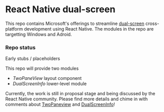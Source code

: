 # React Native dual-screen
This repo contains Microsoft's offerings to streamline [dual-screen](https://docs.microsoft.com/en-us/dual-screen/) cross-platform development using React Native. The modules in the repo are targetting Windows and Adroid.

### Repo status
Early stubs / placeholders

This repo will provide two modules
* _TwoPaneView_ layout component
* _DualScreenInfo_ lower-level module

Currently, the work is still in proposal stage and being discussed by the React Native community. Please find more details and chime in with comments about [TwoPaneview](https://github.com/react-native-community/discussions-and-proposals/issues/197) and [DualScreenInfo](https://github.com/react-native-community/discussions-and-proposals/issues/189)!
